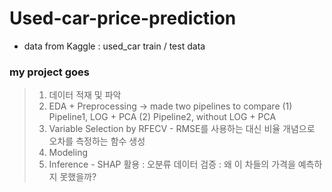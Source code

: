 # Used-car-price-prediction
* data from Kaggle : used_car train / test data

### my project goes
> 1. 데이터 적재 및 파악
> 2. EDA + Preprocessing
 >-> made two pipelines to compare (1) Pipeline1, LOG + PCA (2) Pipeline2, without LOG + PCA
> 3. Variable Selection by RFECV - RMSE를 사용하는 대신 비율 개념으로 오차를 측정하는 함수 생성
> 4. Modeling
> 5. Inference - SHAP 활용 : 오분류 데이터 검증 : 왜 이 차들의 가격을 예측하지 못했을까?
